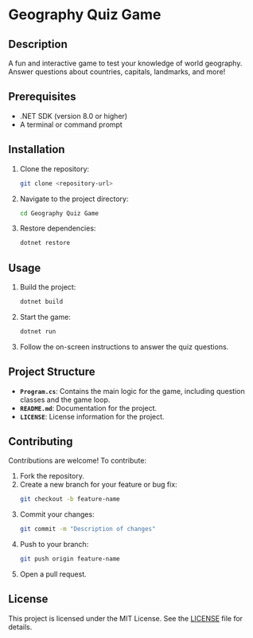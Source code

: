 # Geography Quiz Game

## Description
A fun and interactive game to test your knowledge of world geography. Answer questions about countries, capitals, landmarks, and more!

## Prerequisites
- .NET SDK (version 8.0 or higher)
- A terminal or command prompt

## Installation
1. Clone the repository:
   ```bash
   git clone <repository-url>
   ```
2. Navigate to the project directory:
   ```bash
   cd Geography Quiz Game
   ```
3. Restore dependencies:
   ```bash
   dotnet restore
   ```

## Usage
1. Build the project:
   ```bash
   dotnet build
   ```
2. Start the game:
   ```bash
   dotnet run
   ```
3. Follow the on-screen instructions to answer the quiz questions.

## Project Structure
- **`Program.cs`**: Contains the main logic for the game, including question classes and the game loop.
- **`README.md`**: Documentation for the project.
- **`LICENSE`**: License information for the project.

## Contributing
Contributions are welcome! To contribute:
1. Fork the repository.
2. Create a new branch for your feature or bug fix:
   ```bash
   git checkout -b feature-name
   ```
3. Commit your changes:
   ```bash
   git commit -m "Description of changes"
   ```
4. Push to your branch:
   ```bash
   git push origin feature-name
   ```
5. Open a pull request.

## License
This project is licensed under the MIT License. See the [LICENSE](./LICENSE) file for details.
